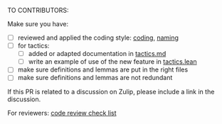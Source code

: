 TO CONTRIBUTORS:

Make sure you have:

  * [ ] reviewed and applied the coding style: [coding](https://github.com/leanprover/mathlib/blob/master/docs/contribute/style.md), [naming](https://github.com/leanprover/mathlib/blob/master/docs/contribute/naming.md)
  * [ ] for tactics:
     * [ ] added or adapted documentation in [tactics.md](https://github.com/leanprover/mathlib/blob/master/docs/tactics.md)
     * [ ] write an example of use of the new feature in [tactics.lean](https://github.com/leanprover/mathlib/blob/master/tests/tactics.lean)
  * [ ] make sure definitions and lemmas are put in the right files
  * [ ] make sure definitions and lemmas are not redundant

If this PR is related to a discussion on Zulip, please include a link in the discussion.

For reviewers: [code review check list](https://github.com/leanprover/mathlib/blob/master/docs/contribute/code-review.md)
